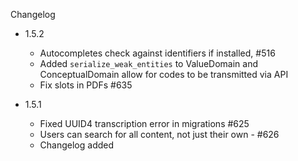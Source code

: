 Changelog

- 1.5.2
    - Autocompletes check against identifiers if installed, #516
    -  Added `serialize_weak_entities` to ValueDomain and ConceptualDomain allow for codes to be transmitted via API
    -  Fix slots in PDFs #635

- 1.5.1
    - Fixed UUID4 transcription error in migrations #625
    - Users can search for all content, not just their own - #626
    - Changelog added
